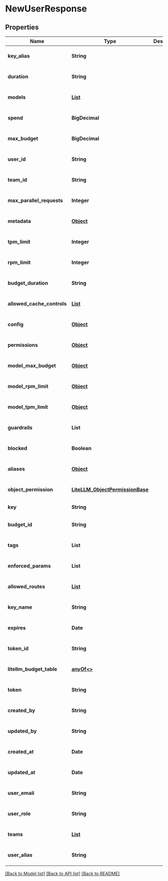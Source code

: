 # NewUserResponse
## Properties

| Name | Type | Description | Notes |
|------------ | ------------- | ------------- | -------------|
| **key\_alias** | **String** |  | [optional] [default to null] |
| **duration** | **String** |  | [optional] [default to null] |
| **models** | [**List**](AnyType.md) |  | [optional] [default to null] |
| **spend** | **BigDecimal** |  | [optional] [default to null] |
| **max\_budget** | **BigDecimal** |  | [optional] [default to null] |
| **user\_id** | **String** |  | [optional] [default to null] |
| **team\_id** | **String** |  | [optional] [default to null] |
| **max\_parallel\_requests** | **Integer** |  | [optional] [default to null] |
| **metadata** | [**Object**](.md) |  | [optional] [default to null] |
| **tpm\_limit** | **Integer** |  | [optional] [default to null] |
| **rpm\_limit** | **Integer** |  | [optional] [default to null] |
| **budget\_duration** | **String** |  | [optional] [default to null] |
| **allowed\_cache\_controls** | [**List**](AnyType.md) |  | [optional] [default to null] |
| **config** | [**Object**](.md) |  | [optional] [default to null] |
| **permissions** | [**Object**](.md) |  | [optional] [default to null] |
| **model\_max\_budget** | [**Object**](.md) |  | [optional] [default to null] |
| **model\_rpm\_limit** | [**Object**](.md) |  | [optional] [default to null] |
| **model\_tpm\_limit** | [**Object**](.md) |  | [optional] [default to null] |
| **guardrails** | **List** |  | [optional] [default to null] |
| **blocked** | **Boolean** |  | [optional] [default to null] |
| **aliases** | [**Object**](.md) |  | [optional] [default to null] |
| **object\_permission** | [**LiteLLM_ObjectPermissionBase**](LiteLLM_ObjectPermissionBase.md) |  | [optional] [default to null] |
| **key** | **String** |  | [default to null] |
| **budget\_id** | **String** |  | [optional] [default to null] |
| **tags** | **List** |  | [optional] [default to null] |
| **enforced\_params** | **List** |  | [optional] [default to null] |
| **allowed\_routes** | [**List**](AnyType.md) |  | [optional] [default to null] |
| **key\_name** | **String** |  | [optional] [default to null] |
| **expires** | **Date** |  | [optional] [default to null] |
| **token\_id** | **String** |  | [optional] [default to null] |
| **litellm\_budget\_table** | [**anyOf&lt;&gt;**](anyOf&lt;&gt;.md) |  | [optional] [default to null] |
| **token** | **String** |  | [optional] [default to null] |
| **created\_by** | **String** |  | [optional] [default to null] |
| **updated\_by** | **String** |  | [optional] [default to null] |
| **created\_at** | **Date** |  | [optional] [default to null] |
| **updated\_at** | **Date** |  | [optional] [default to null] |
| **user\_email** | **String** |  | [optional] [default to null] |
| **user\_role** | **String** |  | [optional] [default to null] |
| **teams** | [**List**](AnyType.md) |  | [optional] [default to null] |
| **user\_alias** | **String** |  | [optional] [default to null] |

[[Back to Model list]](../README.md#documentation-for-models) [[Back to API list]](../README.md#documentation-for-api-endpoints) [[Back to README]](../README.md)

